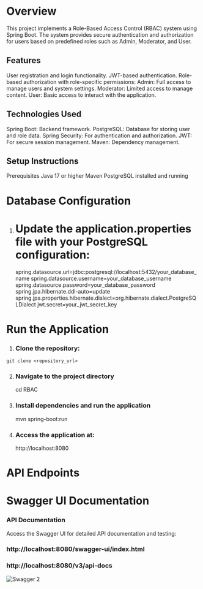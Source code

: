 # Overview
This project implements a Role-Based Access Control (RBAC) system using Spring Boot.
The system provides secure authentication and authorization for users based on predefined roles such as Admin, Moderator, and User.

## Features
User registration and login functionality.
JWT-based authentication.
Role-based authorization with role-specific permissions:
Admin: Full access to manage users and system settings.
Moderator: Limited access to manage content.
User: Basic access to interact with the application.

## Technologies Used
Spring Boot: Backend framework.
PostgreSQL: Database for storing user and role data.
Spring Security: For authentication and authorization.
JWT: For secure session management.
Maven: Dependency management.

## Setup Instructions
  Prerequisites
  Java 17 or higher
  Maven
  PostgreSQL installed and running
  # Database Configuration
  
 1. # Update the application.properties file with your PostgreSQL configuration:
       spring.datasource.url=jdbc:postgresql://localhost:5432/your_database_name
      spring.datasource.username=your_database_username
       spring.datasource.password=your_database_password
      spring.jpa.hibernate.ddl-auto=update
     spring.jpa.properties.hibernate.dialect=org.hibernate.dialect.PostgreSQLDialect
     jwt.secret=your_jwt_secret_key

  # Run the Application
  1. ### Clone the repository:
    git clone <repository_url>
  
  2. ### Navigate to the project directory
     cd RBAC
  3. ### Install dependencies and run the application
      mvn spring-boot:run
  4. ### Access the application at:
     http://localhost:8080

# API Endpoints

# Swagger UI Documentation 
  ### API Documentation
Access the Swagger UI for detailed API documentation and testing:
  ### http://localhost:8080/swagger-ui/index.html
   ### http://localhost:8080/v3/api-docs
   ![Swagger  2](https://github.com/user-attachments/assets/52d21fd2-679c-4678-a781-3f526c37e0b5)
   





  





